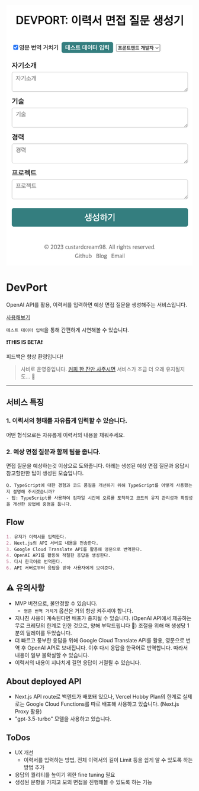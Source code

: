 ![sample](./sample.png)

# DevPort

OpenAI API를 활용, 이력서를 입력하면 예상 면접 질문을 생성해주는 서비스입니다.

[사용해보기](https://dev-port-custardcream98.vercel.app/)

`테스트 데이터 입력`을 통해 간편하게 시연해볼 수 있습니다.

**❗THIS IS BETA❗**

피드백은 항상 환영입니다!

> 사비로 운영중입니다. [커피 한 잔만 사주시면](https://www.buymeacoffee.com/shiwoo) 서비스가 조금 더 오래 유지될지도... 🥲

---

## 서비스 특징

### 1. 이력서의 형태를 자유롭게 입력할 수 있습니다.

어떤 형식으로든 자유롭게 이력서의 내용을 채워주세요.

### 2. 예상 면접 질문과 함께 팁을 줍니다.

면접 질문을 예상하는것 이상으로 도와줍니다. 아래는 생성된 예상 면접 질문과 응답시 참고할만한 팁이 생성된 모습입니다.

```
Q. TypeScript에 대한 경험과 코드 품질을 개선하기 위해 TypeScript를 어떻게 사용했는지 설명해 주시겠습니까?
- 팁: TypeScript를 사용하여 컴파일 시간에 오류를 포착하고 코드의 유지 관리성과 확장성을 개선한 방법에 중점을 둡니다.
```

## Flow

```md
1. 유저가 이력서를 입력한다.
2. Next.js의 API 서버로 내용을 전송한다.
3. Google Cloud Translate API를 활용해 영문으로 번역한다.
4. OpenAI API를 활용해 적절한 응답을 생성한다.
5. 다시 한국어로 번역한다.
6. API 서버로부터 응답을 받아 사용자에게 보여준다.
```

## ⚠️ 유의사항

- MVP 버전으로, 불안정할 수 있습니다.
  - `영문 번역 거치기` 옵션은 거의 항상 켜주셔야 합니다.
- 지나친 사용이 계속된다면 배포가 중지될 수 있습니다. (OpenAI API에서 제공하는 무료 크레딧의 한계로 인한 것으로, 양해 부탁드립니다 🥲) 조절을 위해 매 생성당 1분의 딜레이를 두었습니다.
- 더 빠르고 풍부한 응답을 위해 Google Cloud Translate API를 활용, 영문으로 번역 후 OpenAI API로 보내집니다. 이후 다시 응답을 한국어로 번역합니다. 따라서 내용이 일부 불확실할 수 있습니다.
- 이력서의 내용이 지나치게 길면 응답이 거절될 수 있습니다.

## About deployed API

- Next.js API route로 백엔드가 배포돼 있으나, Vercel Hobby Plan의 한계로 실제로는 Google Cloud Functions를 따로 배포해 사용하고 있습니다. (Next.js Proxy 활용)
- "gpt-3.5-turbo" 모델을 사용하고 있습니다.

## ToDos

- UX 개선
  - 이력서를 입력하는 방법, 전체 이력서의 길이 Limit 등을 쉽게 알 수 있도록 하는 방법 추가
- 응답의 퀄리티를 높이기 위한 fine tuning 필요
- 생성된 문항을 가지고 모의 면접을 진행해볼 수 있도록 하는 기능
